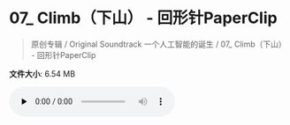 # 07_ Climb（下山） - 回形针PaperClip

> 原创专辑 / Original Soundtrack 一个人工智能的诞生 / 07_ Climb（下山） - 回形针PaperClip

**文件大小**: 6.54 MB

<audio preload="none" controls><source src="https://file.hsyhx.top/video/原创专辑/Original Soundtrack 一个人工智能的诞生/07_ Climb（下山） - 回形针PaperClip.mp3" type="audio/mpeg">🤔 您的浏览器不支持此音频格式</audio>